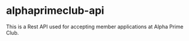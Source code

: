 # alphaprimeclub-api

This is a Rest API used for accepting member applications at Alpha Prime Club.

